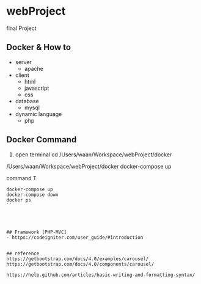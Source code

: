 # webProject
final Project


## Docker & How to
- server
    - apache
- client
    - html
    - javascript
    - css
- database
    - mysql
- dynamic language
    - php

## Docker Command
1. open terminal
cd /Users/waan/Workspace/webProject/docker

/Users/waan/Workspace/webProject/docker docker-compose up

command T

```shell
docker-compose up
docker-compose down
docker ps
``




## Framework [PHP-MVC]
- https://codeigniter.com/user_guide/#introduction


## reference
https://getbootstrap.com/docs/4.0/examples/carousel/
https://getbootstrap.com/docs/4.0/components/carousel/

https://help.github.com/articles/basic-writing-and-formatting-syntax/